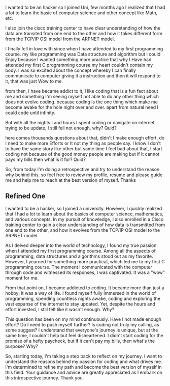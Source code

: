 I wanted to be an hacker so I joined Uni, few months ago I realized that I had a lot to learn the basic of computer science and other concept like Math, etc.

I also join the cisco training center to have clear understanding of how the data are transited from one end to the other and how it takes different form from the TCP/IP OSI model from the ARPNET model.

I finally fell in love with since when I have attended to my first programming course. my like programming was Data structure and algorithm but I could Enjoy because I wanted something more practice that why I Have had attended my first C programming course my heart couldn't contain my body. I was so excited about the concept whereby I can finally communicate to computer giving it a instruction and then it will respond to it, that was just Wow to me.

from then, I have became addict to  it, I like coding that is a fun fact about me and something I'm seeing myself not able to do any other thing which does not evolve coding. because coding is the one thing which make me become awake for the hole night over and over. apart from natural need I could code until infinity. 

But with all the nights I and hours I spent coding or navigate on internet trying to be update, I still fell not enough, why? Quid?

here comes thousands questions about that, didn't I make enough effort, do I need to make more Efforts or It not my thing as people say. I know I don't to have the same story like other but same time I feel bad about that, I start coding not because of the good money people are making but if It cannot pays my bills then what is it for? Quid?

So, from today I'm doing a retrospective and  try to understand the reason why behind this. so feel free to review my profile, resume and please guide me and help me to reach at the best version of myself. Thanks

## Refined One

I wanted to be a hacker, so I joined a university. However, I quickly realized that I had a lot to learn about the basics of computer science, mathematics, and various concepts. In my pursuit of knowledge, I also enrolled in a Cisco training center to gain a clear understanding of how data is transmitted from one end to the other, and how it evolves from the TCP/IP OSI model to the ARPNET model.

As I delved deeper into the world of technology, I found my true passion when I attended my first programming course. Among all the aspects of programming, data structures and algorithms stood out as my favorite. However, I yearned for something more practical, which led me to my first C programming course. The moment I communicated with the computer through code and witnessed its responses, I was captivated. It was a "wow" moment for me.

From that point on, I became addicted to coding. It became more than just a hobby; it was a way of life. I found myself fully immersed in the world of programming, spending countless nights awake, coding and exploring the vast expanse of the internet to stay updated. Yet, despite the hours and effort invested, I still felt like it wasn't enough. Why?

This question has been on my mind continuously. Have I not made enough effort? Do I need to push myself further? Is coding not truly my calling, as some suggest? I understand that everyone's journey is unique, but at the same time, I couldn't help but feel disheartened. I didn't start coding for the promise of a hefty paycheck, but if it can't pay my bills, then what's the purpose? Why?

So, starting today, I'm taking a step back to reflect on my journey. I want to understand the reasons behind my passion for coding and what drives me. I'm determined to refine my path and become the best version of myself in this field. Your guidance and advice are greatly appreciated as I embark on this introspective journey. Thank you.